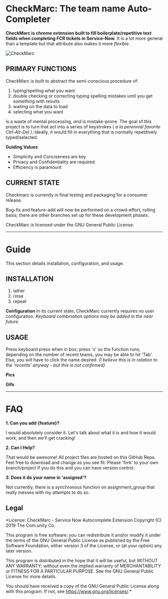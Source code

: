 CheckMarc: The team name Auto-Completer
=================

**CheckMarc is chrome extension built to fill boilerplate/repetitive text fields when completing FCR tickets in Service-Now.** It is a lot more general than a template but that attribute also makes it more *flexible*.

![CheckMarc](https://github.com/yoh786/checkmarc/blob/CSMRR/chrome-extension/icos/gren128.png
"CheckMarc icon")

PRIMARY FUNCTIONS
-----------------

CheckMarc is built to abstract the semi-conscious procedure of:

1. typing/spelling what you want
2. double checking or correcting typing spelling mistakes until you get something with results
3. waiting on the data to load
4. selecting what you want

is a waste of mental processing, *and* is mistake-prone. The goal of this project is to turn that act into a series of keystrokes *( a la perennial favorite Ctrl-Alt-Del )*. Ideally, it would fill in everything that is normally repetitively typed/selected.

**Guiding Values**

- Simplicity and Conciseness are key
- Privacy and Confidentiality are required
- Efficiency is paramount


CURRENT STATE
---

Checkmarc is currently in final testing and packaging for a consumer release.

Bug-fix and feature-add will now be performed on a crowd-effort, rolling basis; there are other branches set up for these development phases.

CheckMarc is licensed under the GNU  General Public License.

------------------

Guide
======
This section details installation, configuration, and usage.

INSTALLATION
-----

1. lather
2. rinse
3. repeat

**Configuration**
In its current state, CheckMarc currently requires no user configuration.
*Keyboard combination options may be added in the near future.*

USAGE
-----

Press keyboard press when in box; press 's' so the function runs; depending on the number of recent teams, you may be able to hit 'Tab'. Else, you will have to click the name desired.
*(I believe this is in relation to the 'recents' anyway - but this is not confirmed)*

**Pics**

**Gifs**

--------------------------

FAQ
=====

**1. Can you add {feature}?**

I would absolutely consider it. Let's talk about what it is and
how it would work, and then we'll get cracking!

**2. Can I Help?**

That would be awesome! All project files are hosted on this GitHub Repo. Feel free to download and change as you see fit. Please 'fork' to your own branch/project if you do this and you can have version control.

**3. Does it do your name in 'assigned'?**

Not currently, there is a synchronous function on assignment_group that really messes with my attempts to do so.

Legal
-----
*License:
CheckMarc - Service Now Autocomplete Extension
Copyright (C) 2019  The Com.unity Co.

This program is free software: you can redistribute it and/or modify
it under the terms of the GNU General Public License as published by
the Free Software Foundation, either version 3 of the License, or
(at your option) any later version.

This program is distributed in the hope that it will be useful,
but WITHOUT ANY WARRANTY; without even the implied warranty of
MERCHANTABILITY or FITNESS FOR A PARTICULAR PURPOSE.  See the
GNU General Public License for more details.

You should have received a copy of the GNU General Public License
along with this program.  If not, see <https://www.gnu.org/licenses/>.*
